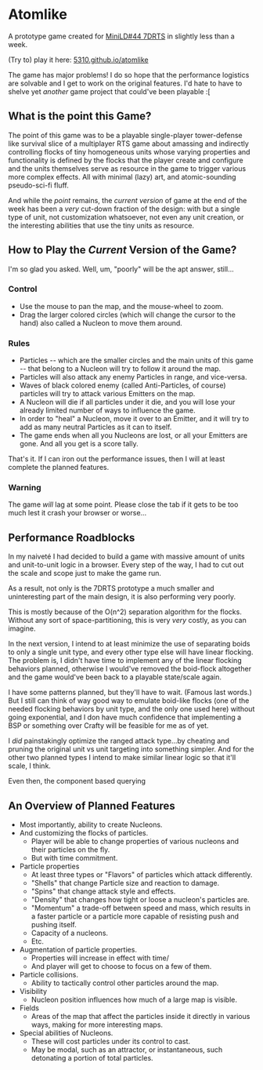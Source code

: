 Atomlike
========

A prototype game created for [MiniLD#44 7DRTS]("http://www.ludumdare.com/compo/category/minild/7drts-minild-44/") in slightly less than a week.

(Try to) play it here: [5310.github.io/atomlike]("http://5310.github.io/atomlike")

The game has major problems! I do so hope that the performance logistics are solvable and I get to work on the original features. I'd hate to have to shelve yet _another_ game project that could've been playable :[


What is the point this Game?
----------------------------

The point of this game was to be a playable single-player tower-defense like survival slice of a multiplayer RTS game about amassing and indirectly controlling flocks of tiny homogeneous units whose varying properties and functionality is defined by the flocks that the player create and configure and the units themselves serve as resource in the game to trigger various more complex effects. All with minimal (lazy) art, and atomic-sounding pseudo-sci-fi fluff.

And while the _point_ remains, the _current version_ of game at the end of the week has been a _very_ cut-down fraction of the design: with but a single type of unit, not customization whatsoever, not even any unit creation, or the interesting abilities that use the tiny units as resource.


How to Play the _Current_ Version of the Game?
----------------------------------------------

I'm so glad you asked. Well, um, "poorly" will be the apt answer, still...

### Control
- Use the mouse to pan the map, and the mouse-wheel to zoom.
- Drag the larger colored circles (which will change the cursor to the hand) also called a Nucleon to move them around.

### Rules
- Particles -- which are the smaller circles and the main units of this game -- that belong to a Nucleon will try to follow it around the map.
- Particles will also attack any enemy Particles in range, and vice-versa.
- Waves of black colored enemy (called Anti-Particles, of course) particles will try to attack various Emitters on the map.
- A Nucleon will die if all particles under it die, and you will lose your already limited number of ways to influence the game.
- In order to "heal" a Nucleon, move it over to an Emitter, and it will try to add as many neutral Particles as it can to itself.
- The game ends when all you Nucleons are lost, or all your Emitters are gone. And all you get is a score tally.

That's it. If I can iron out the performance issues, then I will at least complete the planned features.

### Warning

The game _will_ lag at some point. Please close the tab if it gets to be too much lest it crash your browser or worse...


Performance Roadblocks
----------------------

In my naiveté I had decided to build a game with massive amount of units and unit-to-unit logic in a browser. Every step of the way, I had to cut out the scale and scope just to make the game run.

As a result, not only is the 7DRTS prototype a much smaller and uninteresting part of the main design, it is also performing very poorly.

This is mostly because of the O(n^2) separation algorithm for the flocks. Without any sort of space-partitioning, this is very _very_ costly, as you can imagine.

In the next version, I intend to at least minimize the use of separating boids to only a single unit type, and every other type else will have linear flocking. The problem is, I didn't have time to implement any of the linear flocking behaviors planned, otherwise I would've removed the boid-flock altogether and the game would've been back to a playable state/scale again. 

I have some patterns planned, but they'll have to wait. (Famous last words.) But I still can think of way good way to emulate boid-like flocks (one of the needed flocking behaviors by unit type, and the only one used here) without going exponential, and I don have much confidence that implementing a BSP or something over Crafty will be feasible for me as of yet.

I _did_ painstakingly optimize the ranged attack type...by cheating and pruning the original unit vs unit targeting into something simpler. And for the other two planned types I intend to make similar linear logic so that it'll scale, I think.

Even then, the component based querying


An Overview of Planned Features
-------------------------------

- Most importantly, ability to create Nucleons.
- And customizing the flocks of particles.
	- Player will be able to change properties of various nucleons and their particles on the fly.
	- But with time commitment.
- Particle properties
	- At least three types or "Flavors" of particles which attack differently.
	- "Shells" that change Particle size and reaction to damage.
	- "Spins" that change attack style and effects.
	- "Density" that changes how tight or loose a nucleon's particles are.
	- "Momentum" a trade-off between speed and mass, which results in a faster particle or a particle more capable of resisting push and pushing itself.
	- Capacity of a nucleons.
	- Etc.
- Augmentation of particle properties.
	- Properties will increase in effect with time/
	- And player will get to choose to focus on a few of them.
- Particle collisions.
	- Ability to tactically control other particles around the map.
- Visibility
	- Nucleon position influences how much of a large map is visible.
- Fields
	- Areas of the map that affect the particles inside it directly in various ways, making for more interesting maps.
- Special abilities of Nucleons.
	- These will cost particles under its control to cast.
	- May be modal, such as an attractor, or instantaneous, such detonating a portion of total particles.
